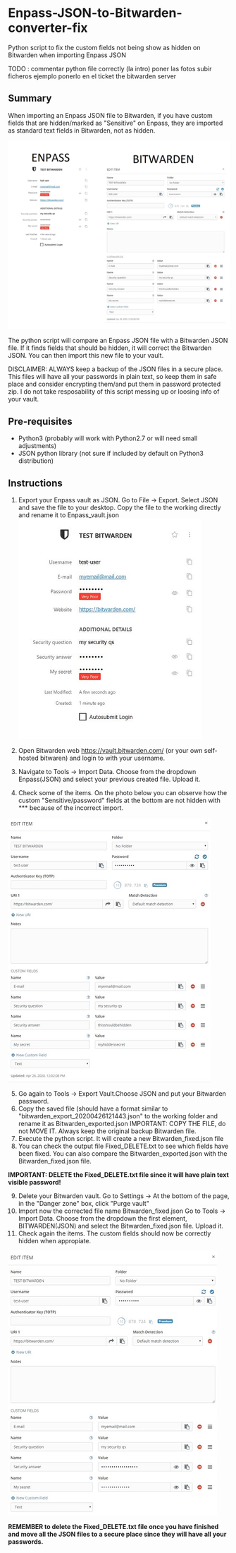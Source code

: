 # Enpass-JSON-to-Bitwarden-converter-fix
Python script to fix the custom fields not being show as hidden on Bitwarden when importing Enpass JSON

TODO :  commentar python file correctly (la intro)
poner las fotos
subir ficheros ejemplo
ponerlo en el ticket the bitwarden server


## Summary
When importing an Enpass JSON file to Bitwarden, if you have custom fields that are hidden/marked as "Sensitive" on Enpass, they are imported as standard text fields in Bitwarden, not as hidden.

![Enpass vs Bitwarden](images/Enpass_hidden_vs_Bitwarden.jpg) 


The python script will compare an Enpass JSON file with a Bitwarden JSON file. If it finds fields that should be hidden, it will correct the Bitwarden JSON. You can then import this new file to your vault.

DISCLAIMER: ALWAYS keep a backup of the JSON files in a secure place. This files will have all your passwords in plain text, so keep them in safe place and consider encrypting them/and put them in password protected zip. 
I do not take resposability of this script messing up or loosing info of your vault. 

## Pre-requisites
- Python3 (probably will work with Python2.7 or will need small adjustments)
- JSON python library (not sure if included by default on Python3 distribution)

## Instructions
1. Export your Enpass vault as JSON. Go to File -> Export. Select JSON and save the file to your desktop. Copy the file to the working directly and rename it to Enpass_vault.json
![Enpass hidden example](https://github.com/jvteleco/Enpass-JSON-to-Bitwarden-converter-fix/blob/master/images/Enpass_hidden_example.jpg?raw=true)

2. Open Bitwarden web https://vault.bitwarden.com/ (or your own self-hosted bitwaren) and login to with your username.
3. Navigate to Tools → Import Data. Choose from the dropdown Enpass(JSON) and select your previous created file. Upload it.
4. Check some of the items. On the photo below you can observe how the custom "Sensitive/password" fields at the bottom are not hidden with *** because of the incorrect import.


![Bitwarden wrong import](images/Bitwarden_imported_incorrectly.jpg?raw=true) 


5. Go again to Tools → Export Vault.Choose JSON and put your Bitwarden password.
6. Copy the saved file (should have a format similar to "bitwarden_export_20200426121443.json" to the working folder and rename it as Bitwarden_exported.json
  IMPORTANT: COPY THE FILE, do not MOVE IT. Always keep the original backup Bitwarden file. 
7. Execute the python script. It will create a new Bitwarden_fixed.json file
8. You can check the output file Fixed_DELETE.txt to see which fields have been fixed. You can also compare the Bitwarden_exported.json with the Bitwarden_fixed.json file.

  **IMPORTANT: DELETE the Fixed_DELETE.txt file since it will have plain text visible password!**

9. Delete your Bitwarden vault. Go to Settings → At the bottom of the page, in the "Danger zone" box, click "Purge vault"
10. Import now the corrected file name Bitwarden_fixed.json Go to Tools → Import Data. Choose from the dropdown the first element, BITWARDEN(JSON) and select the Bitwarden_fixed.json file. Upload it.
11. Check again the items. The custom fields should now be correctly hidden when appropiate.

![Bitwarden fixed](images/Bitwarden_fields_fixed.jpg) 


**REMEMBER to delete the Fixed_DELETE.txt file once you have finished and move all the JSON files to a secure place since they will have all your passwords.**
